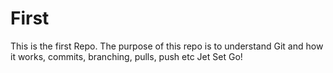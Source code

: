 # First
This is the first Repo.
The purpose of this repo is to understand Git and how it works, commits, branching, pulls, push etc
Jet Set Go!
